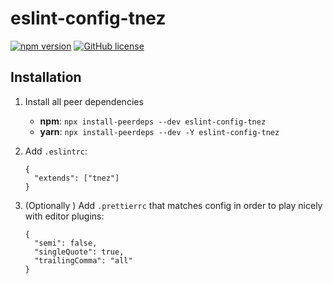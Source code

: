 # eslint-config-tnez

[![npm version](https://badge.fury.io/js/eslint-config-tnez.svg)](https://badge.fury.io/js/eslint-config-tnez)
[![GitHub license](https://img.shields.io/badge/license-MIT-green)](https://github.com/tnez/eslint-config-tnez/blob/master/LICENCE)

## Installation

1. Install all peer dependencies

    - **npm**: `npx install-peerdeps --dev eslint-config-tnez`
    - **yarn**:  `npx install-peerdeps --dev -Y eslint-config-tnez`

1. Add `.eslintrc`:

    ```
    {
      "extends": ["tnez"]
    }
    ```

1. (Optionally ) Add `.prettierrc` that matches config in order to play nicely with editor plugins:

    ```
    {
      "semi": false,
      "singleQuote": true,
      "trailingComma": "all"
    }
    ```

